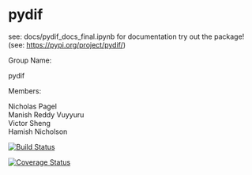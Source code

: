 # pydif

see: docs/pydif_docs_final.ipynb for documentation
try out the package! (see: https://pypi.org/project/pydif/)

Group Name:

pydif

Members:

Nicholas Pagel  
Manish Reddy Vuyyuru  
Victor Sheng  
Hamish Nicholson  

[![Build Status](https://travis-ci.org/pydif/cs207-FinalProject.svg?branch=master)](https://travis-ci.org/pydif/cs207-FinalProject)

[![Coverage Status](https://coveralls.io/repos/github/pydif/cs207-FinalProject/badge.svg?branch=master)](https://coveralls.io/github/pydif/cs207-FinalProject?branch=master)
